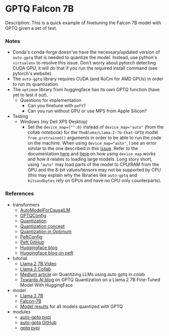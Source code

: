 # GPTQ Falcon 7B

Description: This is a quick example of finetuning the Falcon 7B model with GPTQ given a set of text.


### Notes

 - Conda's conda-forge doesn've have the necessary/updated version of `auto-gptq` that is needed to quantize the model. Instead, use python's `virtualenv` to resolve this issue. Don't worry about pytorch detecting CUDA GPU, it will do that if you run the required install command (see pytorch's website).
 - The `auto-gptq` library requires CUDA (and RoCm for AMD GPUs) in order to run its quantization.
 - The `optimum` library from huggingface has its own GPTQ function (have yet to test it out).
     - Questions for implementation
        - Can you finetune with `peft`?
        - Can you run without GPU or use MPS from Apple Silicon?
 - Testing
     - Windows (my Dell XPS Desktop)
         - Set the `device_map={"":0}` instead of `device_map="auto"` (from the collab notebook) for the `TheBloke/Llama-2-7b-Chat-GPTQ` model `from_pretrained()` arguments in order to be able to run the code on the machine. When using `device_map="auto"`, I see an error similar to the one described in this [issue](https://github.com/tloen/alpaca-lora/issues/368). Refer to the documentation [here](https://huggingface.co/docs/transformers/main_classes/model#large-model-loading) and [here](https://huggingface.co/docs/transformers/main_classes/model#transformers.PreTrainedModel.from_pretrained) on how using `device_map` works and how it relates to loading large models. Long story short, using `"auto"` may load parts of the model to CPU/RAM from the GPU and the 8-bit values/tensors may not be supported by CPU (this may explain why the libraries like `auto-gptq` and `bitsandbytes` rely on GPUs and have no CPU only counterparts).


### References

 - transformers
	 - [AutoModelForCausalLM](https://huggingface.co/docs/transformers/v4.34.0/en/model_doc/auto#transformers.AutoModelForCausalLM)
     - [GPTQConfig](https://huggingface.co/docs/transformers/v4.34.0/en/main_classes/quantization#transformers.GPTQConfig)
	 - [Quantization](https://huggingface.co/docs/transformers/v4.34.0/en/main_classes/quantization#quantization)
	 - [Quantization concept](https://huggingface.co/docs/text-generation-inference/conceptual/quantization)
     - [Quantization in Optimum](https://huggingface.co/docs/optimum/llm_quantization/usage_guides/quantization)
	 - [PeftConfig](https://huggingface.co/docs/peft/main/en/package_reference/config#peft.PeftConfig)
	 - [Peft GitHub](https://github.com/huggingface/peft)
	 - [Huggingface blog](https://huggingface.co/blog/gptq-integration)
     - [Huggingface blog on peft](https://huggingface.co/blog/peft)
 - tutorial
	 - [Llama 2 7B Video](https://www.youtube.com/watch?v=RlCQTtIYajM&ab_channel=1littlecoder)
	 - [Llama 2 Collab](https://colab.research.google.com/drive/1_TIrmuKOFhuRRiTWN94iLKUFu6ZX4ceb?usp=sharing)
	 - [Medium article](https://medium.com/@jain.sm/quantizing-llms-using-auto-gptq-in-colab-59e20b125e62) on Quantizing LLMs using auto gptq in colab
     - [Towards AI blog](owardsai.net/p/machine-learning/gptq-quantization-on-a-llama-2-7b-fine-tuned-model-with-huggingface) on GPTQ Quantization on a Llama 2 7B Fine-Tuned Model With HuggingFace
 - model
	 - [Llama 2 7B](https://huggingface.co/meta-llama/Llama-2-7b)
	 - [Falcon-7B](https://huggingface.co/tiiuae/falcon-7b)
     - [Model results](https://huggingface.co/models?search=gptq) for all models quantized with GPTQ
 - modules
     - [auto-gptq pypi](https://pypi.org/project/auto-gptq/)
     - [auto-gptq GitHub](https://github.com/PanQiWei/AutoGPTQ)
     - [gptq pypi](https://pypi.org/project/gptq/)